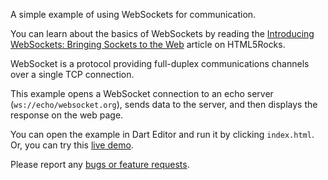 A simple example of using WebSockets for communication.

You can learn about the basics of WebSockets by reading the
[Introducing WebSockets: Bringing Sockets to the Web](http://www.html5rocks.com/en/tutorials/file/filesystem/)
article on HTML5Rocks.

WebSocket is a protocol providing full-duplex communications channels over a
single TCP connection.

This example opens a WebSocket connection to an echo server
(`ws://echo/websocket.org`), sends data to the server, and then displays the
response on the web page.

You can open the example in Dart Editor and run it by clicking `index.html`.
Or, you can try this
[live demo](http://www.dartlang.org/samples/websocket/).

Please report any [bugs or feature requests](http://dartbug.com/new).
